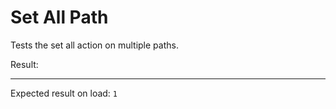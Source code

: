 # Set All Path

Tests the set all action on multiple paths.

<div data-signals="{foo: false, bar: false, result: 0}" data-on-load="@setAll('foo bar', true)">
  Result:
  <code id="result" data-text="$result = $foo && $bar ? 1 : 0"></code>
  <hr />
  Expected result on load: <code>1</code>
</div>